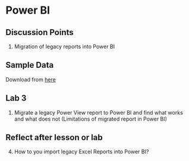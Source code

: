 # Power BI

## Discussion Points
1. Migration of legacy reports into Power BI

## Sample Data
Download from [here](https://docs.microsoft.com/en-us/power-bi/create-reports/sample-datasets)

## Lab 3
1. Migrate a legacy Power View report to Power BI and find what works and what does not (Limitations of migrated report in Power BI)

## Reflect after lesson or lab
4. How to you import legacy Excel Reports into Power BI?
